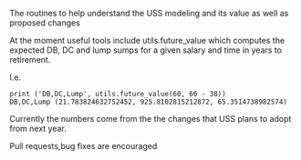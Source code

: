 
The routines to help understand the USS modeling and its value
as well as proposed changes


At the moment useful tools include utils.future_value which computes
the expected DB, DC and lump sumps for a given salary and time in years
to retirement.

I.e.

```
print ('DB,DC,Lump', utils.future_value(60, 66 - 38))
DB,DC,Lump (21.783824632752452, 925.8102815212872, 65.3514738982574)
```

Currently the numbers come from the the changes that USS plans to adopt from next year.


Pull requests,bug fixes are encouraged